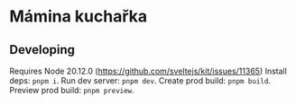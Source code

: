 # Mámina kuchařka

## Developing
Requires Node 20.12.0 (https://github.com/sveltejs/kit/issues/11365)
Install deps: `pnpm i`.
Run dev server: `pnpm dev`.
Create prod build: `pnpm build`.
Preview prod build: `pnpm preview`.